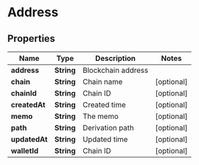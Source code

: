 

# Address


## Properties

Name | Type | Description | Notes
------------ | ------------- | ------------- | -------------
**address** | **String** | Blockchain address | 
**chain** | **String** | Chain name |  [optional]
**chainId** | **String** | Chain ID |  [optional]
**createdAt** | **String** | Created time |  [optional]
**memo** | **String** | The memo |  [optional]
**path** | **String** | Derivation path |  [optional]
**updatedAt** | **String** | Updated time |  [optional]
**walletId** | **String** | Chain ID |  [optional]



